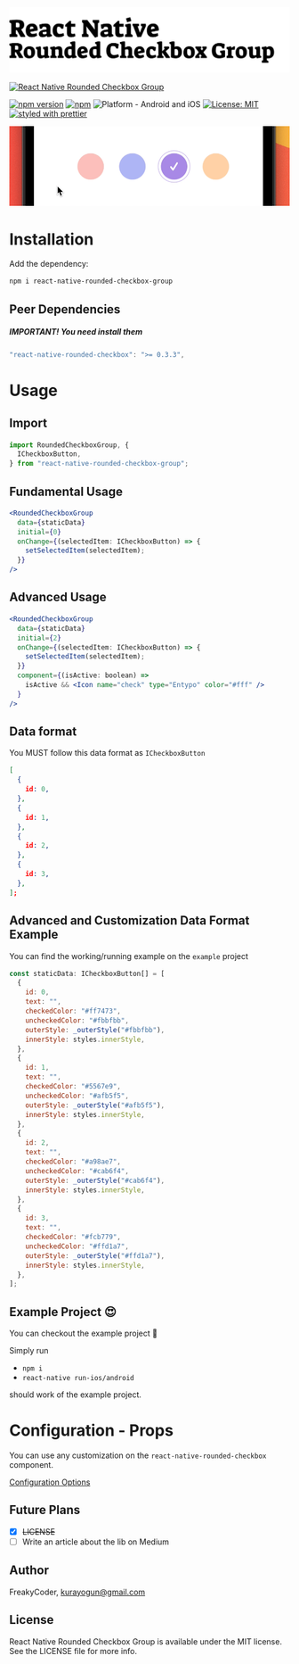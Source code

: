 <img alt="React Native Rounded Checkbox Group" src="assets/logo.png" width="1050"/>

[![React Native Rounded Checkbox Group](https://img.shields.io/badge/-Extremely%20easy%20to%20create%20a%20React%20Native%20Component%20Library%20with%20both%20Stateful%20and%20Functional%20Component%20Examples-orange?style=for-the-badge)](https://github.com/WrathChaos/react-native-rounded-checkbox-group)

[![npm version](https://img.shields.io/npm/v/react-native-rounded-checkbox-group.svg?style=for-the-badge)](https://www.npmjs.com/package/react-native-rounded-checkbox-group)
[![npm](https://img.shields.io/npm/dt/react-native-rounded-checkbox-group.svg?style=for-the-badge)](https://www.npmjs.com/package/react-native-rounded-checkbox-group)
![Platform - Android and iOS](https://img.shields.io/badge/platform-Android%20%7C%20iOS-blue.svg?style=for-the-badge)
[![License: MIT](https://img.shields.io/badge/License-MIT-green.svg?style=for-the-badge)](https://opensource.org/licenses/MIT)
[![styled with prettier](https://img.shields.io/badge/styled_with-prettier-ff69b4.svg?style=for-the-badge)](https://github.com/prettier/prettier)

<p align="center">
  <img alt="React Native Rounded Checkbox Group"
        src="assets/Screenshots/react-native-rounded-checkbox-group.gif" />
</p>

# Installation

Add the dependency:

```bash
npm i react-native-rounded-checkbox-group
```

## Peer Dependencies

<h5><i>IMPORTANT! You need install them</i></h5>

```js
"react-native-rounded-checkbox": ">= 0.3.3",
```

# Usage

## Import

```jsx
import RoundedCheckboxGroup, {
  ICheckboxButton,
} from "react-native-rounded-checkbox-group";
```

## Fundamental Usage

```jsx
<RoundedCheckboxGroup
  data={staticData}
  initial={0}
  onChange={(selectedItem: ICheckboxButton) => {
    setSelectedItem(selectedItem);
  }}
/>
```

## Advanced Usage

```jsx
<RoundedCheckboxGroup
  data={staticData}
  initial={2}
  onChange={(selectedItem: ICheckboxButton) => {
    setSelectedItem(selectedItem);
  }}
  component={(isActive: boolean) =>
    isActive && <Icon name="check" type="Entypo" color="#fff" />
  }
/>
```

## Data format

You MUST follow this data format as `ICheckboxButton`

```json
[
  {
    id: 0,
  },
  {
    id: 1,
  },
  {
    id: 2,
  },
  {
    id: 3,
  },
];
```

## Advanced and Customization Data Format Example

You can find the working/running example on the `example` project

```jsx
const staticData: ICheckboxButton[] = [
  {
    id: 0,
    text: "",
    checkedColor: "#ff7473",
    uncheckedColor: "#fbbfbb",
    outerStyle: _outerStyle("#fbbfbb"),
    innerStyle: styles.innerStyle,
  },
  {
    id: 1,
    text: "",
    checkedColor: "#5567e9",
    uncheckedColor: "#afb5f5",
    outerStyle: _outerStyle("#afb5f5"),
    innerStyle: styles.innerStyle,
  },
  {
    id: 2,
    text: "",
    checkedColor: "#a98ae7",
    uncheckedColor: "#cab6f4",
    outerStyle: _outerStyle("#cab6f4"),
    innerStyle: styles.innerStyle,
  },
  {
    id: 3,
    text: "",
    checkedColor: "#fcb779",
    uncheckedColor: "#ffd1a7",
    outerStyle: _outerStyle("#ffd1a7"),
    innerStyle: styles.innerStyle,
  },
];
```

## Example Project 😍

You can checkout the example project 🥰

Simply run

- `npm i`
- `react-native run-ios/android`

should work of the example project.

# Configuration - Props

You can use any customization on the `react-native-rounded-checkbox` component.

[Configuration Options](https://github.com/WrathChaos/react-native-rounded-checkbox#readme)

## Future Plans

- [x] ~~LICENSE~~
- [ ] Write an article about the lib on Medium

## Author

FreakyCoder, kurayogun@gmail.com

## License

React Native Rounded Checkbox Group is available under the MIT license. See the LICENSE file for more info.
